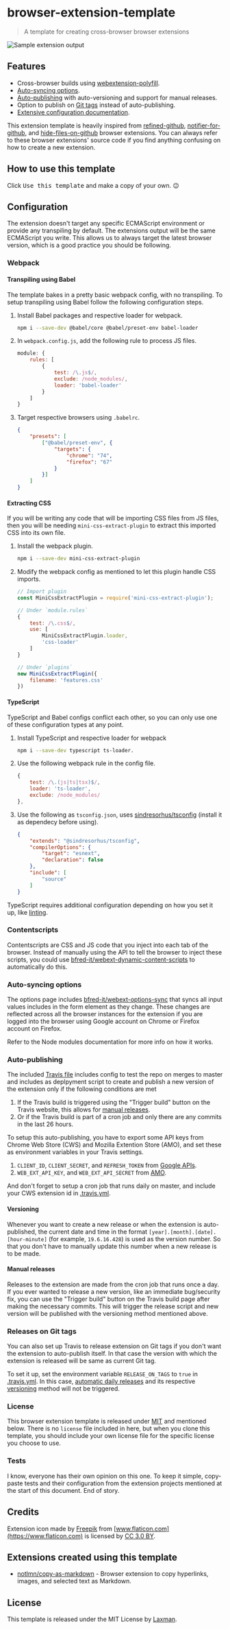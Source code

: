 # browser-extension-template

[link-webext-polyfill]: https://github.com/mozilla/webextension-polyfill
[link-rgh]: https://github.com/sindresorhus/refined-github
[link-ngh]: https://github.com/sindresorhus/notifier-for-github
[link-hfog]: https://github.com/sindresorhus/hide-files-on-github
[link-tsconfig]: https://github.com/sindresorhus/tsconfig
[link-xo-ts]: https://github.com/xojs/eslint-config-xo-typescript
[link-dcs]: https://github.com/bfred-it/webext-dynamic-content-scripts
[link-options-sync]: https://github.com/bfred-it/webext-options-sync
[link-cws-keys]: https://github.com/DrewML/chrome-webstore-upload/blob/master/How%20to%20generate%20Google%20API%20keys.md
[link-amo-keys]: https://addons.mozilla.org/en-US/developers/addon/api/key

> A template for creating cross-browser browser extensions

![Sample extension output](media/previewer.png)

## Features
- Cross-browser builds using [webextension-polyfill][link-webext-polyfill].
- [Auto-syncing options](#auto-syncing-options).
- [Auto-publishing](#auto-publishing) with auto-versioning and support for manual releases.
- Option to publish on [Git tags](#releases-on-git-tags) instead of auto-publishing.
- [Extensive configuration documentation](#configuration).

This extension template is heavily inspired from [refined-github][link-rgh], [notifier-for-github][link-ngh], and [hide-files-on-github][link-hfog] browser extensions. You can always refer to these browser extensions' source code if you find anything confusing on how to create a new extension.

## How to use this template

Click <kbd>Use this template</kbd> and make a copy of your own. 😉

## Configuration

The extension doesn't target any specific ECMAScript environment or provide any transpiling by default. The extensions output will be the same ECMAScript you write. This allows us to always target the latest browser version, which is a good practice you should be following.

### Webpack

#### Transpiling using Babel

The template bakes in a pretty basic webpack config, with no transpiling. To setup transpiling using Babel follow the following configuration steps.

1. Install Babel packages and respective loader for webpack.

	``` sh
	npm i --save-dev @babel/core @babel/preset-env babel-loader
	```
1. In `webpack.config.js`, add the following rule to process JS files.

	``` js
	module: {
		rules: [
			{
				test: /\.js$/,
				exclude: /node_modules/,
				loader: 'babel-loader'
			}
		]
	}
	```
1. Target respective browsers using `.babelrc`.

	``` json
	{
		"presets": [
			["@babel/preset-env", {
				"targets": {
					"chrome": "74",
					"firefox": "67"
				}
			}]
		]
	}
	```

#### Extracting CSS

If you will be writing any code that will be importing CSS files from JS files, then you will be needing `mini-css-extract-plugin` to extract this imported CSS into its own file.

1. Install the webpack plugin.

	``` sh
	npm i --save-dev mini-css-extract-plugin
	```
1. Modify the webpack config as mentioned to let this plugin handle CSS imports.

	``` js
	// Import plugin
	const MiniCssExtractPlugin = require('mini-css-extract-plugin');

	// Under `module.rules`
	{
		test: /\.css$/,
		use: [
			MiniCssExtractPlugin.loader,
			'css-loader'
		]
	}

	// Under `plugins`
	new MiniCssExtractPlugin({
		filename: 'features.css'
	})
	```

#### TypeScript

TypeScript and Babel configs conflict each other, so you can only use one of these configuration types at any point.

1. Install TypeScript and respective loader for webpack

	``` sh
	npm i --save-dev typescript ts-loader.
	```
1. Use the following webpack rule in the config file.

	``` js
	{
		test: /\.(js|ts|tsx)$/,
		loader: 'ts-loader',
		exclude: /node_modules/
	},
	```

1. Use the following as `tsconfig.json`, uses [sindresorhus/tsconfig][link-tsconfig] (install it as dependecy before using).

	``` json
	{
		"extends": "@sindresorhus/tsconfig",
		"compilerOptions": {
			"target": "esnext",
			"declaration": false
		},
		"include": [
			"source"
		]
	}
	```

TypeScript requires additional configuration depending on how you set it up, like [linting][link-xo-ts].

### Contentscripts

Contentscripts are CSS and JS code that you inject into each tab of the browser. Instead of manually using the API to tell the browser to inject these scripts, you could use [bfred-it/webext-dynamic-content-scripts][link-dcs] to automatically do this.

### Auto-syncing options

The options page includes [bfred-it/webext-options-sync][link-options-sync] that syncs all input values includes in the form element as they change. These changes are reflected across all the browser instances for the extension if you are logged into the browser using Google account on Chrome or Firefox account on Firefox.

Refer to the Node modules documentation for more info on how it works.

### Auto-publishing

The included [Travis file](.travis.yml) includes config to test the repo on merges to master and includes as deplpyment script to create and publish a new version of the extension only if the following conditions are met

1. If the Travis build is triggered using the "Trigger build" button on the Travis website, this allows for [manual releases](#manual-releases).
2. Or if the Travis build is part of a cron job and only there are any commits in the last 26 hours.

To setup this auto-publishing, you have to export some API keys from Chrome Web Store (CWS) and Mozilla Extention Store (AMO), and set these as environment variables in your Travis settings.

1. `CLIENT_ID`, `CLIENT_SECRET`, and `REFRESH_TOKEN` from [Google APIs][link-cws-keys].
1. `WEB_EXT_API_KEY`, and `WEB_EXT_API_SECRET` from [AMO][link-amo-keys].

And don't forget to setup a cron job that runs daily on master, and include your CWS extension id in [.travis.yml](.travis.yml).

#### Versioning

Whenever you want to create a new release or when the extension is auto-published, the current date and time in the format `[year].[month].[date].[hour-minute]` (for example, `19.6.16.428`) is used as the version number. So that you don't have to manually update this number when a new release is to be made.

#### Manual releases

Releases to the extension are made from the cron job that runs once a day. If you ever wanted to release a new version, like an immediate bug/security fix, you can use the "Trigger build" button on the Travis build page after making the necessary commits. This will trigger the release script and new version will be published with the versioning method mentioned above.

### Releases on Git tags

You can also set up Travis to release extension on Git tags if you don't want the extension to auto-publish itself. In that case the version with which the extension is released will be same as current Git tag.

To set it up, set the environment variable `RELEASE_ON_TAGS` to `true` in [.travis.yml](.travis.yml). In this case, [automatic daily releases](#auto-publishing) and its respective [versioning](#versioning) method will not be triggered.

### License

This browser extension template is released under [MIT](#license) and mentioned below. There is no `license` file included in here, but when you clone this template, you should include your own license file for the specific license you choose to use.

### Tests

I know, everyone has their own opinion on this one. To keep it simple, copy-paste tests and their configuration from the extension projects mentioned at the start of this document. End of story.

## Credits

Extension icon made by [Freepik](https://www.freepik.com) from [www.flaticon.com](https://www.flaticon.com) is licensed by [CC 3.0 BY](http://creativecommons.org/licenses/by/3.0).

## Extensions created using this template

- [notlmn/copy-as-markdown](https://github.com/notlmn/copy-as-markdown) - Browser extension to copy hyperlinks, images, and selected text as Markdown.

## License

This template is released under the MIT License by [Laxman](https://github.com/notlmn).
